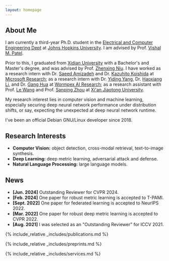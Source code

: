 ```yaml
---
layout: homepage
---
```


## About Me

I am currently a third-year Ph.D. student in the
[Electrical and Computer Engineering Dept](https://engineering.jhu.edu/ece/)
at [Johns Hopkins University](https://www.jhu.edu/).
I am advised by Prof. [Vishal M. Patel](https://engineering.jhu.edu/faculty/vishal-patel/).

Prior to this, I graduated from [Xidian University](https://en.xidian.edu.cn/) with a Bachelor's and
Master's degree, and was advised by
Prof. [Zhenxing Niu](https://sites.google.com/site/zhenxingniu007/home).
I have worked as a research intern with
Dr. [Saeed Amizadeh](https://www.microsoft.com/applied-sciences/people/saeed-amizadeh) and
Dr. [Kazuhito Koishida](https://www.microsoft.com/applied-sciences/people/kazuhito-koishida) at [Microsoft Research](https://www.microsoft.com/en-us/research/);
as a research intern with
Dr. [Yiding Yang](https://ihollywhy.github.io/),
Dr. [Haoxiang Li](https://blog.haoxiang.org/haoxiang.html), and
Dr. [Gang Hua](https://ganghua.org/) at [Wormpex AI Research](http://research.wormpex.com/);
as a research assistant with
Prof. [Le Wang](http://gr.xjtu.edu.cn/web/lewang)
and
Prof. [Sanping Zhou](https://gr.xjtu.edu.cn/web/spzhou)
at [Xi'an Jiaotong University](http://www.iair.xjtu.edu.cn/).

My research interest lies in computer vision and machine learning,
especially securing deep neural network performance under distribution shifts,
or say, expecting the unexpected at deep neural network runtime.

I've been an official Debian GNU/Linux developer since 2018.

## Research Interests

- **Computer Vision:** object detection, cross-modal retrieval, text-to-image synthesis.
- **Deep Learning:** deep metric learning, adversarial attack and defense.
- **Natural Language Processing:** large language models.

## News

- **[Jun. 2024]** Outstanding Reviewer for CVPR 2024.
- **[Feb. 2024]** One paper for robust metric learning is accepted to T-PAMI.
- **[Sept. 2022]** One paper for federated learning is accepted to NeurIPS 2022.
- **[Mar. 2022]** One paper for robust deep metric learning is accepted to CVPR 2022.
- **[Aug. 2021]** I was selected as an "Outstanding Reviewer" for ICCV 2021.

{% include_relative _includes/publications.md %}

{% include_relative _includes/preprints.md %}

{% include_relative _includes/services.md %}

